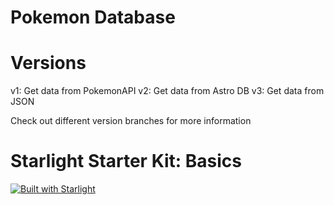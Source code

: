 # Pokemon Database

# Versions

v1: Get data from PokemonAPI
v2: Get data from Astro DB
v3: Get data from JSON

Check out different version branches for more information

# Starlight Starter Kit: Basics

[![Built with Starlight](https://astro.badg.es/v2/built-with-starlight/tiny.svg)](https://starlight.astro.build)

